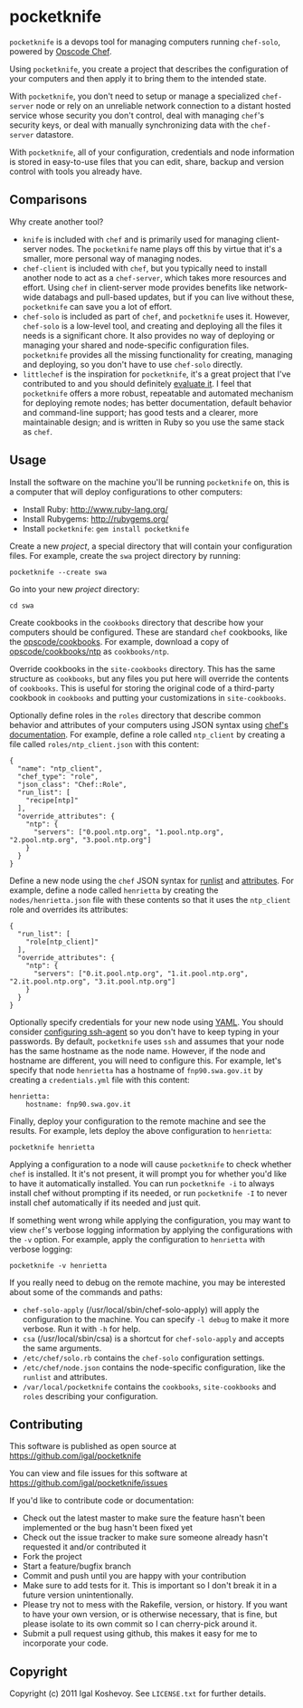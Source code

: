 pocketknife
===========

`pocketknife` is a devops tool for managing computers running `chef-solo`, powered by [Opscode Chef](http://www.opscode.com/chef/).

Using `pocketknife`, you create a project that describes the configuration of your computers and then apply it to bring them to the intended state.

With `pocketknife`, you don't need to setup or manage a specialized `chef-server` node or rely on an unreliable network connection to a distant hosted service whose security you don't control, deal with managing `chef`'s security keys, or deal with manually synchronizing data with the `chef-server` datastore.

With `pocketknife`, all of your configuration, credentials and node information is stored in easy-to-use files that you can edit, share, backup and version control with tools you already have.

Comparisons
-----------

Why create another tool?

* `knife` is included with `chef` and is primarily used for managing client-server nodes. The `pocketknife` name plays off this by virtue that it's a smaller, more personal way of managing nodes.
* `chef-client` is included with `chef`, but you typically need to install another node to act as a `chef-server`, which takes more resources and effort. Using `chef` in client-server mode provides benefits like network-wide databags and pull-based updates, but if you can live without these, `pocketknife` can save you a lot of effort.
* `chef-solo` is included as part of `chef`, and `pocketknife` uses it. However, `chef-solo` is a low-level tool, and creating and deploying all the files it needs is a significant chore. It also provides no way of deploying or managing your shared and node-specific configuration files. `pocketknife` provides all the missing functionality for creating, managing and deploying, so you don't have to use `chef-solo` directly.
* `littlechef` is the inspiration for `pocketknife`, it's a great project that I've contributed to and you should definitely [evaluate it](https://github.com/tobami/littlechef). I feel that `pocketknife` offers a more robust, repeatable and automated mechanism for deploying remote nodes; has better documentation, default behavior and command-line support; has good tests and a clearer, more maintainable design; and is written in Ruby so you use the same stack as `chef`.

Usage
-----

Install the software on the machine you'll be running `pocketknife` on, this is a computer that will deploy configurations to other computers:

* Install Ruby: http://www.ruby-lang.org/
* Install Rubygems: http://rubygems.org/
* Install `pocketknife`: `gem install pocketknife`

Create a new *project*, a special directory that will contain your configuration files. For example, create the `swa` project directory by running:

    pocketknife --create swa

Go into your new *project* directory:

    cd swa

Create cookbooks in the `cookbooks` directory that describe how your computers should be configured. These are standard `chef` cookbooks, like the [opscode/cookbooks](https://github.com/opscode/cookbooks). For example, download a copy of [opscode/cookbooks/ntp](https://github.com/opscode/cookbooks/tree/master/ntp) as `cookbooks/ntp`.

Override cookbooks in the `site-cookbooks` directory. This has the same structure as `cookbooks`, but any files you put here will override the contents of `cookbooks`. This is useful for storing the original code of a third-party cookbook in `cookbooks` and putting your customizations in `site-cookbooks`.

Optionally define roles in the `roles` directory that describe common behavior and attributes of your computers using JSON syntax using [chef's documentation](http://wiki.opscode.com/display/chef/Roles#Roles-AsJSON). For example, define a role called `ntp_client` by creating a file called `roles/ntp_client.json` with this content:

    {
      "name": "ntp_client",
      "chef_type": "role",
      "json_class": "Chef::Role",
      "run_list": [
        "recipe[ntp]"
      ],
      "override_attributes": {
        "ntp": {
          "servers": ["0.pool.ntp.org", "1.pool.ntp.org", "2.pool.ntp.org", "3.pool.ntp.org"]
        }
      }
    }

Define a new node using the `chef` JSON syntax for [runlist](http://wiki.opscode.com/display/chef/Setting+the+run_list+in+JSON+during+run+time) and [attributes](http://wiki.opscode.com/display/chef/Attributes). For example, define a node called `henrietta` by creating the `nodes/henrietta.json` file with these contents so that it uses the `ntp_client` role and overrides its attributes:

    {
      "run_list": [
        "role[ntp_client]"
      ],
      "override_attributes": {
        "ntp": {
          "servers": ["0.it.pool.ntp.org", "1.it.pool.ntp.org", "2.it.pool.ntp.org", "3.it.pool.ntp.org"]
        }
      }
    }

Optionally specify credentials for your new node using [YAML](http://www.yaml.org/start.html). You should consider [configuring ssh-agent](http://mah.everybody.org/docs/ssh) so you don't have to keep typing in your passwords. By default, `pocketknife` uses `ssh` and assumes that your node has the same hostname as the node name. However, if the node and hostname are different, you will need to configure this. For example, let's specify that node `henrietta` has a hostname of `fnp90.swa.gov.it` by creating a `credentials.yml` file with this content:

    henrietta:
        hostname: fnp90.swa.gov.it

Finally, deploy your configuration to the remote machine and see the results. For example, lets deploy the above configuration to `henrietta`:

    pocketknife henrietta

Applying a configuration to a node will cause `pocketknife` to check whether `chef` is installed. It it's not present, it will prompt you for whether you'd like to have it automatically installed. You can run `pocketknife -i` to always install chef without prompting if its needed, or run `pocketknife -I` to never install chef automatically if its needed and just quit.

If something went wrong while applying the configuration, you may want to view `chef`'s verbose logging information by applying the configurations with the `-v` option. For example, apply the configuration to `henrietta` with verbose logging:

    pocketknife -v henrietta

If you really need to debug on the remote machine, you may be interested about some of the commands and paths:

* `chef-solo-apply` (/usr/local/sbin/chef-solo-apply) will apply the configuration to the machine. You can specify `-l debug` to make it more verbose. Run it with `-h` for help.
* `csa` (/usr/local/sbin/csa) is a shortcut for `chef-solo-apply` and accepts the same arguments.
* `/etc/chef/solo.rb` contains the `chef-solo` configuration settings.
* `/etc/chef/node.json` contains the node-specific configuration, like the `runlist` and attributes.
* `/var/local/pocketknife` contains the `cookbooks`, `site-cookbooks` and `roles` describing your configuration.

Contributing
------------

This software is published as open source at https://github.com/igal/pocketknife

You can view and file issues for this software at https://github.com/igal/pocketknife/issues

If you'd like to contribute code or documentation:

* Check out the latest master to make sure the feature hasn't been implemented or the bug hasn't been fixed yet
* Check out the issue tracker to make sure someone already hasn't requested it and/or contributed it
* Fork the project
* Start a feature/bugfix branch
* Commit and push until you are happy with your contribution
* Make sure to add tests for it. This is important so I don't break it in a future version unintentionally.
* Please try not to mess with the Rakefile, version, or history. If you want to have your own version, or is otherwise necessary, that is fine, but please isolate to its own commit so I can cherry-pick around it.
* Submit a pull request using github, this makes it easy for me to incorporate your code.

Copyright
---------

Copyright (c) 2011 Igal Koshevoy. See `LICENSE.txt` for further details.
